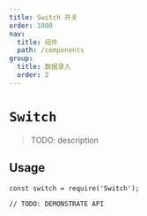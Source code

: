 ```yaml
---
title: Switch 开关
order: 1000
nav:
  title: 组件
  path: /components
group:
  title: 数据录入
  order: 2
---
```


# `Switch`

> TODO: description

## Usage

```
const switch = require('Switch');

// TODO: DEMONSTRATE API
```
